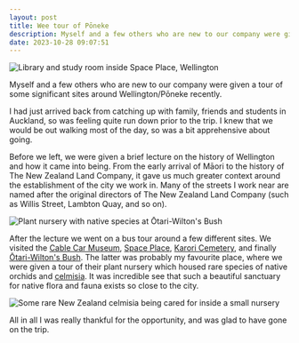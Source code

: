 ```yaml
---
layout: post
title: Wee tour of Pōneke
description: Myself and a few others who are new to our company were given a tour of some significant sites around Wellington/Pōneke recently
date: 2023-10-28 09:07:51
---
```

![Library and study room inside Space Place, Wellington](/media/img_1130.jpg)

Myself and a few others who are new to our company were given a tour of some significant sites around Wellington/Pōneke recently.

<!--more-->

I had just arrived back from catching up with family, friends and students in Auckland, so was feeling quite run down prior to the trip. I knew that we would be out walking most of the day, so was a bit apprehensive about going.

Before we left, we were given a brief lecture on the history of Wellington and how it came into being. From the early arrival of Māori to the history of The New Zealand Land Company, it gave us much greater context around the establishment of the city we work in. Many of the streets I work near are named after the original directors of The New Zealand Land Company (such as Willis Street, Lambton Quay, and so on).

![Plant nursery with native species at Ōtari-Wilton's Bush](/media/img_1144.jpg)

After the lecture we went on a bus tour around a few different sites. We visited the [Cable Car Museum](https://www.museumswellington.org.nz/cable-car-museum/), [Space Place](https://www.museumswellington.org.nz/space-place/), [Karori Cemetery](https://wellington.govt.nz/cemeteries/wellington-cemeteries/karori-cemetery/about-karori-cemetery), and finally [Ōtari-Wilton's Bush](https://en.wikipedia.org/wiki/Otari-Wilton%27s_Bush). The latter was probably my favourite place, where we were given a tour of their plant nursery which housed rare species of native orchids and [celmisia](https://en.wikipedia.org/wiki/Celmisia). It was incredible see that such a beautiful sanctuary for native flora and fauna exists so close to the city.

![Some rare New Zealand celmisia being cared for inside a small nursery](/media/img_1148.jpg)

All in all I was really thankful for the opportunity, and was glad to have gone on the trip.
